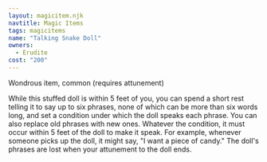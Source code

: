 ```yaml
---
layout: magicitem.njk
navtitle: Magic Items
tags: magicitems
name: "Talking Snake Doll"
owners:
  - Erudite
cost: "200"
---
```

Wondrous item, common (requires attunement)

While this stuffed doll is within 5 feet of you, you can spend a short rest telling it to say up to six phrases, none of which can be more than six words long, and set a condition under which the doll speaks each phrase. You can also replace old phrases with new ones. Whatever the condition, it must occur within 5 feet of the doll to make it speak. For example, whenever someone picks up the doll, it might say, "I want a piece of candy." The doll's phrases are lost when your attunement to the doll ends.